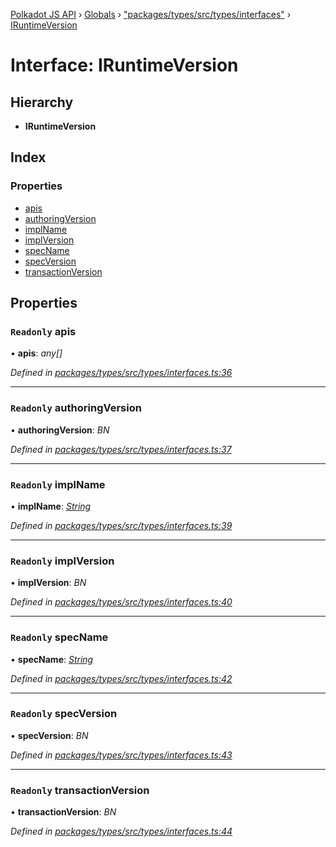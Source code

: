 [Polkadot JS API](../README.md) › [Globals](../globals.md) › ["packages/types/src/types/interfaces"](../modules/_packages_types_src_types_interfaces_.md) › [IRuntimeVersion](_packages_types_src_types_interfaces_.iruntimeversion.md)

# Interface: IRuntimeVersion

## Hierarchy

* **IRuntimeVersion**

## Index

### Properties

* [apis](_packages_types_src_types_interfaces_.iruntimeversion.md#readonly-apis)
* [authoringVersion](_packages_types_src_types_interfaces_.iruntimeversion.md#readonly-authoringversion)
* [implName](_packages_types_src_types_interfaces_.iruntimeversion.md#readonly-implname)
* [implVersion](_packages_types_src_types_interfaces_.iruntimeversion.md#readonly-implversion)
* [specName](_packages_types_src_types_interfaces_.iruntimeversion.md#readonly-specname)
* [specVersion](_packages_types_src_types_interfaces_.iruntimeversion.md#readonly-specversion)
* [transactionVersion](_packages_types_src_types_interfaces_.iruntimeversion.md#readonly-transactionversion)

## Properties

### `Readonly` apis

• **apis**: *any[]*

*Defined in [packages/types/src/types/interfaces.ts:36](https://github.com/polkadot-js/api/blob/6faea13a2/packages/types/src/types/interfaces.ts#L36)*

___

### `Readonly` authoringVersion

• **authoringVersion**: *BN*

*Defined in [packages/types/src/types/interfaces.ts:37](https://github.com/polkadot-js/api/blob/6faea13a2/packages/types/src/types/interfaces.ts#L37)*

___

### `Readonly` implName

• **implName**: *[String](../classes/_packages_types_src_primitive_text_.text.md#static-string)*

*Defined in [packages/types/src/types/interfaces.ts:39](https://github.com/polkadot-js/api/blob/6faea13a2/packages/types/src/types/interfaces.ts#L39)*

___

### `Readonly` implVersion

• **implVersion**: *BN*

*Defined in [packages/types/src/types/interfaces.ts:40](https://github.com/polkadot-js/api/blob/6faea13a2/packages/types/src/types/interfaces.ts#L40)*

___

### `Readonly` specName

• **specName**: *[String](../classes/_packages_types_src_primitive_text_.text.md#static-string)*

*Defined in [packages/types/src/types/interfaces.ts:42](https://github.com/polkadot-js/api/blob/6faea13a2/packages/types/src/types/interfaces.ts#L42)*

___

### `Readonly` specVersion

• **specVersion**: *BN*

*Defined in [packages/types/src/types/interfaces.ts:43](https://github.com/polkadot-js/api/blob/6faea13a2/packages/types/src/types/interfaces.ts#L43)*

___

### `Readonly` transactionVersion

• **transactionVersion**: *BN*

*Defined in [packages/types/src/types/interfaces.ts:44](https://github.com/polkadot-js/api/blob/6faea13a2/packages/types/src/types/interfaces.ts#L44)*
